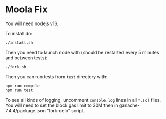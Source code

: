 # Moola Fix

You will need nodejs v16.

To install do:
```
./install.sh
```

Then you need to launch node with (should be restarted every 5 minutes and between tests):

```
./fork.sh
```

Then you can run tests from `test` directory with:
```
npm run compile
npm run test
```

To see all kinds of logging, uncomment `console.log` lines in all `*.sol` files. You will need to set the block gas limit to 30M then in ganache-7.4.4/package.json "fork-celo" script.
